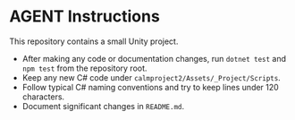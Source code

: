 # AGENT Instructions

This repository contains a small Unity project.

- After making any code or documentation changes, run `dotnet test` and `npm test` from the repository root.
- Keep any new C# code under `calmproject2/Assets/_Project/Scripts`.
- Follow typical C# naming conventions and try to keep lines under 120 characters.
- Document significant changes in `README.md`.
